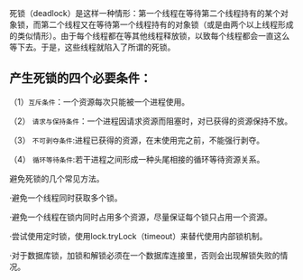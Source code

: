 死锁（deadlock）是这样一种情形：第一个线程在等待第二个线程持有的某个对象锁，而第二个线程又在等待第一个线程持有的对象锁（或是由两个以上线程形成的类似情形）。由于每个线程都在等其他线程释放锁，以致每个线程都会一直这么等下去。于是，这些线程就陷入了所谓的死锁。
## 产生死锁的四个必要条件：

（1）`互斥条件`：一个资源每次只能被一个进程使用。

（2） `请求与保持条件`：一个进程因请求资源而阻塞时，对已获得的资源保持不放。

（3） `不可剥夺条件`:进程已获得的资源，在末使用完之前，不能强行剥夺。

（4） `循环等待条件`:若干进程之间形成一种头尾相接的循环等待资源关系。

避免死锁的几个常见方法。

·避免一个线程同时获取多个锁。

·避免一个线程在锁内同时占用多个资源，尽量保证每个锁只占用一个资源。

·尝试使用定时锁，使用lock.tryLock（timeout）来替代使用内部锁机制。

·对于数据库锁，加锁和解锁必须在一个数据库连接里，否则会出现解锁失败的情况。